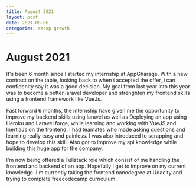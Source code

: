 ```yaml
---
title: August 2021
layout: post
date: 2021-09-06
categories: recap growth
---
```


# August 2021

It's been 6 month since I started my internship at AppGharage. With a new contract on the table, looking back to when i accepted the offer, i can confidenlty say it was a good decision. My goal from last year into this year was to become a better laravel developer and strenghten my frontend skills using a frontend framework like VueJs.
  

Fast forward 6 months, the internship have given me the opportunity to improve my backend skills using laravel as well as Deploying an app using Heroku and Laravel forge, while learning and working with VueJS and InertiaJs on the frontend. I had teamates who made asking questions and learning really easy and painless. I was also introduced to scrapping and hope to develop this skill. Also got to improve my api knowledge while building this huge app for the company.
  

I'm now being offered a Fullstack role which consist of me handling the frontend and backend of an app. Hopefully I get to improve on my current knowledge. I'm currently taking the frontend nanodegree at Udacity and trying to complete freecodecamp curriculum.
